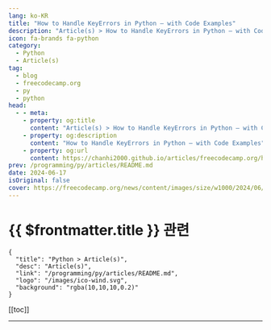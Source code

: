 ```yaml
---
lang: ko-KR
title: "How to Handle KeyErrors in Python – with Code Examples"
description: "Article(s) > How to Handle KeyErrors in Python – with Code Examples"
icon: fa-brands fa-python
category: 
  - Python
  - Article(s)
tag: 
  - blog
  - freecodecamp.org
  - py
  - python
head:
  - - meta:
    - property: og:title
      content: "Article(s) > How to Handle KeyErrors in Python – with Code Examples"
    - property: og:description
      content: "How to Handle KeyErrors in Python – with Code Examples"
    - property: og:url
      content: https://chanhi2000.github.io/articles/freecodecamp.org/how-to-handle-keyerror-exceptions-in-python.html
prev: /programming/py/articles/README.md
date: 2024-06-17
isOriginal: false
cover: https://freecodecamp.org/news/content/images/size/w1000/2024/06/fimg-key-errors.png
---
```


# {{ $frontmatter.title }} 관련

```component VPCard
{
  "title": "Python > Article(s)",
  "desc": "Article(s)",
  "link": "/programming/py/articles/README.md",
  "logo": "/images/ico-wind.svg",
  "background": "rgba(10,10,10,0.2)"
}
```

[[toc]]

---

<SiteInfo
  name="How to Handle KeyErrors in Python – with Code Examples"
  desc="When working with dictionaries in Python, you’d often run into KeyError  exceptions. Dictionaries are built-in data structures of key value pairs. So you can look up a value—in constant time—using the corresponding key like so: dict[key] returns  value. But what if the key doesn't exist in the dictionary..."
  url="https://freecodecamp.org/news/how-to-handle-keyerror-exceptions-in-python/"
  logo="https://cdn.freecodecamp.org/universal/favicons/favicon.ico"
  preview="https://freecodecamp.org/news/content/images/size/w1000/2024/06/fimg-key-errors.png"/>

<!-- TODO: 작성 -->

